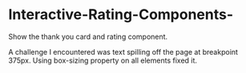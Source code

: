 # Interactive-Rating-Components-
Show the thank you card and rating component.

A challenge I encountered was text spilling off the page at breakpoint 375px. Using box-sizing property on all elements fixed it.
